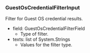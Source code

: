 ### GuestOsCredentialFilterInput
Filter for Guest OS credential results.

- field: GuestOsCredentialFilterField
  - Type of filter.
- texts: list of System.Strings
  - Values for the filter type.

